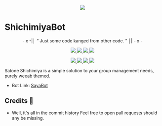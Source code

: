 <p align="center">
  <img src="https://te.legra.ph/file/d2224132104ace277a048.jpg">
</p>

# ShichimiyaBot

<p align="center">
- x -|│  “	Just some code kanged from other code. ”  │| - x -
</p>

</p>
<p align="center">
<a href="https://github.com/SuperSuslik312/ShichimiyaBot" alt="GitHub Repo"> <img src="https://img.shields.io/badge/Repo-ShichimiyaBot-red" /> </a>
<a href="https://t.me/ShichimiyaAdminBot" alt="ShichimiyaBot Link"> <img src="https://img.shields.io/badge/Bot-ShichimiyaBot-blue" /> </a>
<a href="https://www.python.org/" alt="made-with-python"> <img src="https://img.shields.io/badge/Made%20with-Python-1f425f.svg?style=flat&logo=python&color=blue" /> </a>
<a href="https://github.com/AnimeKaizoku/SaitamaRobot/blob/master/LICENSE" alt="GPLv3 license"> <img src="https://img.shields.io/badge/License-GPLv3-blue.svg" /> </a>
</p>
<p align="center">
<a href="https://paypal.me/SuperSuslik312" alt="Donate!"> <img src="https://aleen42.github.io/badges/src/paypal.svg" /> </a>
<a href="https://t.me/SuperSuslik312c" alt="Telegram!"> <img src="https://aleen42.github.io/badges/src/telegram.svg" /> </a>
<a href="https://github.com/AnimeKaizoku/SaitamaRobot/graphs/commit-activity" alt="Maintenance"> <img src="https://img.shields.io/badge/Maintained%3F-yes-green.svg" /> </a>
<a href="https://makeapullrequest.com" alt="PRs Welcome"> <img src="https://img.shields.io/badge/PRs-welcome-brightgreen.svg?style=flat-square" /> </a>
</p>



Satone Shichimiya is a simple solution to your group management needs, purely weeab themed.

* Bot Link:  [SayaBot](https://t.me/ShichimiyaAdminBot)

## Credits 📍
* Well, it's all in the commit history 
Feel free to open pull requests should any be missing.
